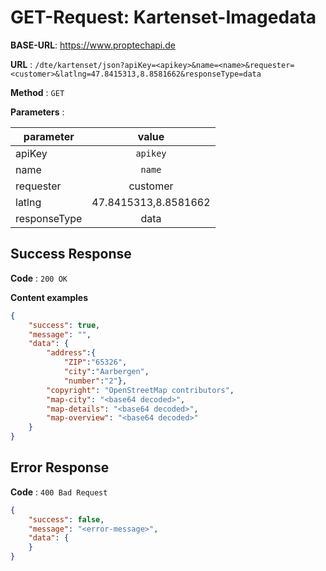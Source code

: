 # GET-Request: Kartenset-Imagedata

**BASE-URL**: https://www.proptechapi.de

**URL** : `/dte/kartenset/json?apiKey=<apikey>&name=<name>&requester=<customer>&latlng=47.8415313,8.8581662&responseType=data`

**Method** : `GET`

**Parameters** : 

| parameter        | value         
| ------------- |:-------------:| 
| apiKey     | `apikey` | 
| name     | `name` |
| requester     | customer |
| latlng     | 47.8415313,8.8581662 |
| responseType     | data |

## Success Response

**Code** : `200 OK`

**Content examples**


```json
{
    "success": true,
    "message": "",
    "data": {
        "address":{
            "ZIP":"65326",
            "city":"Aarbergen",
            "number":"2"},
        "copyright": "OpenStreetMap contributors",
        "map-city": "<base64 decoded>",
        "map-details": "<base64 decoded>",
        "map-overview": "<base64 decoded>"
    }
}
```

## Error Response

**Code** : `400 Bad Request`

```json
{
    "success": false,
    "message": "<error-message>",
    "data": { 
    }
}
```